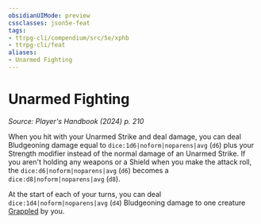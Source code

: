 ```yaml
---
obsidianUIMode: preview
cssclasses: json5e-feat
tags:
- ttrpg-cli/compendium/src/5e/xphb
- ttrpg-cli/feat
aliases:
- Unarmed Fighting
---
```

# Unarmed Fighting
*Source: Player's Handbook (2024) p. 210*  

When you hit with your Unarmed Strike and deal damage, you can deal Bludgeoning damage equal to `dice:1d6|noform|noparens|avg` (`d6`) plus your Strength modifier instead of the normal damage of an Unarmed Strike. If you aren't holding any weapons or a Shield when you make the attack roll, the `dice:d6|noform|noparens|avg` (`d6`) becomes a `dice:d8|noform|noparens|avg` (`d8`).

At the start of each of your turns, you can deal `dice:1d4|noform|noparens|avg` (`d4`) Bludgeoning damage to one creature [Grappled](/3-Mechanics/CLI/conditions.md#Grappled) by you.